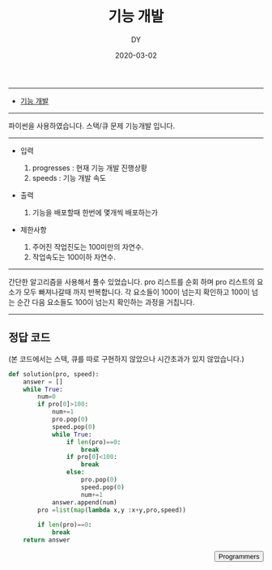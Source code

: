 ﻿---
layout: post
title:  "기능 개발"
date:   2020-03-02
author: DY
comments: true
categories: programmers
---

---
* [기능 개발](https://programmers.co.kr/learn/courses/30/lessons/42586)

---
파이썬을 사용하였습니다.
스택/큐 문제 기능개발 입니다.

---
- 입력
  1. progresses : 현재 기능 개발 진행상황
  2. speeds : 기능 개발 속도

- 출력
  1. 기능을 배포할때 한번에 몇개씩 배포하는가

- 제한사항
  1. 주어진 작업진도는 100미만의 자연수.
  2. 작업속도는 100이하 자연수.

---
간단한 알고리즘을 사용해서 풀수 있었습니다.
pro 리스트를 순회 하며 pro 리스트의 요소가 모두 빠져나갈때 까지 반복합니다. 각 요소들이 100이 넘는지 확인하고 100이 넘는 순간 다음 요소들도 100이 넘는지 확인하는 과정을 거칩니다.

---
## 정답 코드
(본 코드에서는 스텍, 큐를 따로 구현하지 않았으나 시간초과가 있지 않았습니다.)

```python
def solution(pro, speed):
    answer = []
    while True:
        num=0
        if pro[0]>100:
            num+=1
            pro.pop(0)
            speed.pop(0)
            while True:
                if len(pro)==0:
                    break
                if pro[0]<100:
                    break
                else:
                    pro.pop(0)
                    speed.pop(0)
                    num+=1
            answer.append(num)
        pro =list(map(lambda x,y :x+y,pro,speed))
 
        if len(pro)==0:
            break
    return answer

```

<div style="float: right;">
  <button onclick="location.href='https://programmers.co.kr/' ">Programmers</button>
</div>



